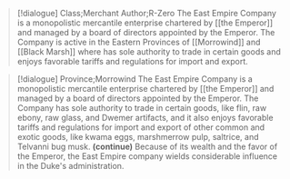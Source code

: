 
>[!dialogue] Class;Merchant Author;R-Zero
>The East Empire Company is a monopolistic mercantile enterprise chartered by [[the Emperor]] and managed by a board of directors appointed by the Emperor. The Company is active in the Eastern Provinces of [[Morrowind]] and [[Black Marsh]] where has sole authority to trade in certain goods and enjoys favorable tariffs and regulations for import and export.

>[!dialogue] Province;Morrowind
>The East Empire Company is a monopolistic mercantile enterprise chartered by [[the Emperor]] and managed by a board of directors appointed by the Emperor. The Company has sole authority to trade in certain goods, like flin, raw ebony, raw glass, and Dwemer artifacts, and it also enjoys favorable tariffs and regulations for import and export of other common and exotic goods, like kwama eggs, marshmerrow pulp, saltrice, and Telvanni bug musk.
>**(continue)**
>Because of its wealth and the favor of the Emperor, the East Empire company wields considerable influence in the Duke's administration.